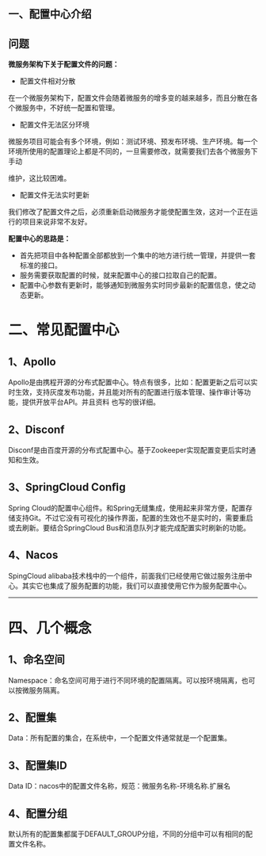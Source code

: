 ## 一、配置中心介绍

## 问题

**微服务架构下关于配置文件的问题：**

- 配置文件相对分散

在一个微服务架构下，配置文件会随着微服务的增多变的越来越多，而且分散在各个微服务中，不好统一配置和管理。

- 配置文件无法区分环境

微服务项目可能会有多个环境，例如：测试环境、预发布环境、生产环境。每一个环境所使用的配置理论上都是不同的，一旦需要修改，就需要我们去各个微服务下手动

维护，这比较困难。

- 配置文件无法实时更新

我们修改了配置文件之后，必须重新启动微服务才能使配置生效，这对一个正在运行的项目来说非常不友好。

**配置中心的思路是：**

- 首先把项目中各种配置全部都放到一个集中的地方进行统一管理，并提供一套标准的接口。
- 服务需要获取配置的时候，就来配置中心的接口拉取自己的配置。
- 配置中心参数有更新时，能够通知到微服务实时同步最新的配置信息，使之动态更新。

# 二、常见配置中心

## 1、Apollo

Apollo是由携程开源的分布式配置中心。特点有很多，比如：配置更新之后可以实时生效，支持灰度发布功能，并且能对所有的配置进行版本管理、操作审计等功能，提供开放平台API。并且资料 也写的很详细。

## 2、Disconf

Disconf是由百度开源的分布式配置中心。基于Zookeeper实现配置变更后实时通知和生效。

## 3、SpringCloud Conﬁg

Spring Cloud的配置中心组件。和Spring无缝集成，使用起来非常方便，配置存储支持Git。不过它没有可视化的操作界面，配置的生效也不是实时的，需要重启或去刷新。要结合SpringCloud Bus和消息队列才能完成配置实时刷新的功能。

## 4、Nacos

SpingCloud alibaba技术栈中的一个组件，前面我们已经使用它做过服务注册中心。其实它也集成了服务配置的功能，我们可以直接使用它作为服务配置中心。

---

# 四、几个概念

## 1、命名空间

Namespace：命名空间可用于进行不同环境的配置隔离。可以按环境隔离，也可以按微服务隔离。

## 2、配置集

Data：所有配置的集合，在系统中，一个配置文件通常就是一个配置集。

## 3、配置集ID

Data ID：nacos中的配置文件名称，规范：微服务名称-环境名称.扩展名

## 4、配置分组

默认所有的配置集都属于DEFAULT_GROUP分组，不同的分组中可以有相同的配置文件名称。